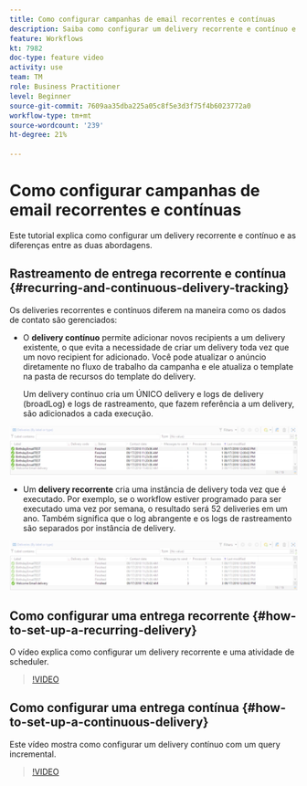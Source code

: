 ```yaml
---
title: Como configurar campanhas de email recorrentes e contínuas
description: Saiba como configurar um delivery recorrente e contínuo e compreender as diferenças entre as duas abordagens.
feature: Workflows
kt: 7982
doc-type: feature video
activity: use
team: TM
role: Business Practitioner
level: Beginner
source-git-commit: 7609aa35dba225a05c8f5e3d3f75f4b6023772a0
workflow-type: tm+mt
source-wordcount: '239'
ht-degree: 21%

---
```



# Como configurar campanhas de email recorrentes e contínuas

Este tutorial explica como configurar um delivery recorrente e contínuo e as diferenças entre as duas abordagens.

## Rastreamento de entrega recorrente e contínua {#recurring-and-continuous-delivery-tracking}

Os deliveries recorrentes e contínuos diferem na maneira como os dados de contato são gerenciados:

* O **delivery contínuo** permite adicionar novos recipients a um delivery existente, o que evita a necessidade de criar um delivery toda vez que um novo recipient for adicionado. Você pode atualizar o anúncio diretamente no fluxo de trabalho da campanha e ele atualiza o template na pasta de recursos do template do delivery.

   Um delivery contínuo cria um ÚNICO delivery e logs de delivery (broadLog) e logs de rastreamento, que fazem referência a um delivery, são adicionados a cada execução.

![Delivery contínuo](/help/assets/delivery_continuous.jpg)

* Um **delivery recorrente** cria uma instância de delivery toda vez que é executado. Por exemplo, se o workflow estiver programado para ser executado uma vez por semana, o resultado será 52 deliveries em um ano. Também significa que o log abrangente e os logs de rastreamento são separados por instância de delivery.

![Delivery recorrente](/help/assets/delivery_recurring.jpg)

## Como configurar uma entrega recorrente {#how-to-set-up-a-recurring-delivery}

O vídeo explica como configurar um delivery recorrente e uma atividade de scheduler.

>[!VIDEO](https://video.tv.adobe.com/v/25040?quality=12)

## Como configurar uma entrega contínua {#how-to-set-up-a-continuous-delivery}

Este vídeo mostra como configurar um delivery contínuo com um query incremental.

>[!VIDEO](https://video.tv.adobe.com/v/25039?quality=12)
